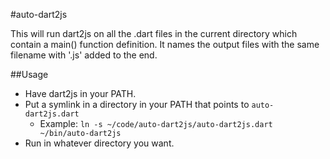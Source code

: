 #auto-dart2js

This will run dart2js on all the .dart files in the current directory which
contain a main() function definition. It names the output files with the same
filename with '.js' added to the end.

##Usage

* Have dart2js in your PATH.
* Put a symlink in a directory in your PATH that points to `auto-dart2js.dart`
    * Example: `ln -s ~/code/auto-dart2js/auto-dart2js.dart ~/bin/auto-dart2js`
* Run in whatever directory you want.
